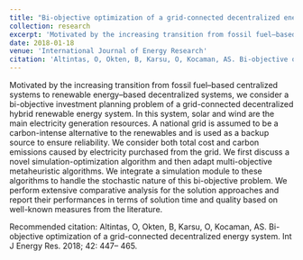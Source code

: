 ```yaml
---
title: "Bi-objective optimization of a grid-connected decentralized energy system"
collection: research
excerpt: 'Motivated by the increasing transition from fossil fuel–based centralized systems to renewable energy–based decentralized systems, we consider a bi-objective investment planning problem of a grid-connected decentralized hybrid renewable energy system. In this system, solar and wind are the main electricity generation resources. A national grid is assumed to be a carbon-intense alternative to the renewables and is used as a backup source to ensure reliability. We consider both total cost and carbon emissions caused by electricity purchased from the grid. We first discuss a novel simulation-optimization algorithm and then adapt multi-objective metaheuristic algorithms. We integrate a simulation module to these algorithms to handle the stochastic nature of this bi-objective problem. We perform extensive comparative analysis for the solution approaches and report their performances in terms of solution time and quality based on well-known measures from the literature.'
date: 2018-01-18
venue: 'International Journal of Energy Research'
citation: 'Altintas, O, Okten, B, Karsu, O, Kocaman, AS. Bi-objective optimization of a grid-connected decentralized energy system. Int J Energy Res. 2018; 42: 447– 465.'
---
```

Motivated by the increasing transition from fossil fuel–based centralized systems to renewable energy–based decentralized systems, we consider a bi-objective investment planning problem of a grid-connected decentralized hybrid renewable energy system. In this system, solar and wind are the main electricity generation resources. A national grid is assumed to be a carbon-intense alternative to the renewables and is used as a backup source to ensure reliability. We consider both total cost and carbon emissions caused by electricity purchased from the grid. We first discuss a novel simulation-optimization algorithm and then adapt multi-objective metaheuristic algorithms. We integrate a simulation module to these algorithms to handle the stochastic nature of this bi-objective problem. We perform extensive comparative analysis for the solution approaches and report their performances in terms of solution time and quality based on well-known measures from the literature.

Recommended citation: Altintas, O, Okten, B, Karsu, O, Kocaman, AS. Bi-objective optimization of a grid-connected decentralized energy system. Int J Energy Res. 2018; 42: 447– 465.